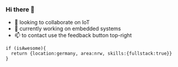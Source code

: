 ### Hi there 👋

- 🔭 looking to collaborate on IoT
- 👯 currently working on embedded systems 
- 📫 to contact use the feedback button top-right
```
if (isAwesome){
  return {location:germany, area:nrw, skills:{fullstack:true}}
}
```
<!--
**githubgoucho/githubgoucho** is a ✨ _github_ ✨ repository because its `README.md` (this file) appears on your GitHub profile.

Here are some ideas to get you started:

- 🌱 I’m currently learning ...
- 🤔 I’m looking for help with ...
- 💬 Ask me about ...

- 😄 Pronouns: ...
- ⚡ Fun fact: ...
-->
